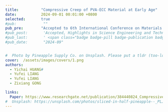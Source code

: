 ```yaml
---
title:          "Compressive Creep of PVA-ECC Material at Early Age"
date:           2024-09-01 00:01:00 +0800
selected:       true
#pub:            ""
pub_pre:        "Accepted to 6th International Conference on Materials Science and Industrial Applications (MSIA 2024)"
#pub_post:       'Accepted, Highlights in Science Engineering and Technology'
#pub_last:       ' <span class="badge badge-pill badge-publication badge-success">Spotlight</span>'
#pub_date:       "2024-09"


#  Photo by Pineapple Supply Co. on Unsplash. Please put a tldr (too-long-didnt-read, 1~2 sentences) of your publication here. It is not recommended to put the actual abstract here because it is usually too long to fit in. $\LaTeX$ is supported. $a=b+c$.
cover:  /assets/images/covers/1.png
authors:
  - Yichai HUANG#
  - Yufei LIANG
  - Yufei LIANG
  - Zixiang GONG

links:
  Paper: https://www.researchgate.net/publication/384440824_Compressive_Creep_of_PVA-ECC_Material_at_Early_Age
#  Unsplash: https://unsplash.com/photos/sliced-in-half-pineapple--_PLJZmHZzk
---
```

